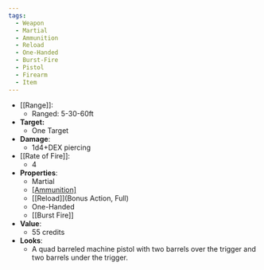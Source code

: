 ```yaml
---
tags:
  - Weapon
  - Martial
  - Ammunition
  - Reload
  - One-Handed
  - Burst-Fire
  - Pistol
  - Firearm
  - Item
---
```

- [[Range]]:
	- Ranged: 5-30-60ft
- **Target:**
	- One Target
- **Damage**:
	- 1d4+DEX piercing
- [[Rate of Fire]]:
	- 4
- **Properties**:
	- Martial
	* [[Ammunition]](20)
	* [[Reload]](Bonus Action, Full)
	* One-Handed
	* [[Burst Fire]]
- **Value**:
	- 55 credits
- **Looks**:
	- A quad barreled machine pistol with two barrels over the trigger and two barrels under the trigger.
